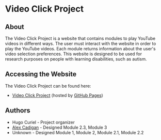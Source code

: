 # Video Click Project

## About

The Video Click Project is a website that contains modules to play YouTube videos in different ways.  The user must interact with the website in order to play the YouTube videos.  Each module returns information about the user's video selection preferences.  This website is designed to be used for research purposes on people with learning disabilities, such as autism.

## Accessing the Website

The Video Click Project can be found here:

- [Video Click Project](https://alexcadigan.github.io/HugoCurielVideoClick/) (hosted by [GitHub Pages](https://pages.github.com/))

## Authors

* Hugo Curiel - Project organizer
* [Alex Cadigan](https://github.com/AlexCadigan) - Designed Module 2.3, Module 3
* Unknown - Designed Module 1, Module 2, Module 2.1, Module 2.2
